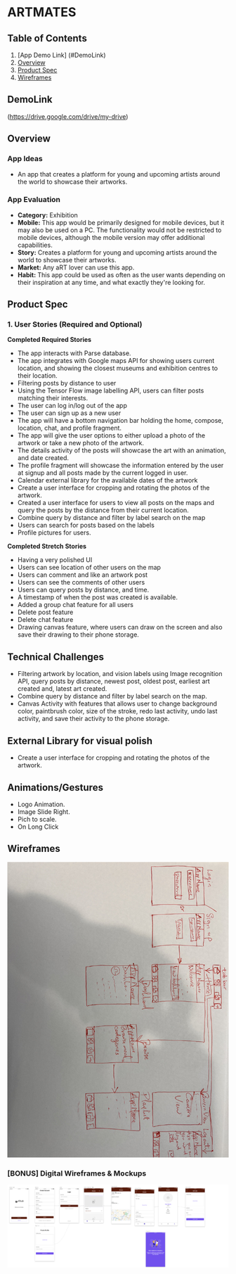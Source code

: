 
# ARTMATES

## Table of Contents
1. [App Demo Link] (#DemoLink)
1. [Overview](#Overview)
1. [Product Spec](#Product-Spec)
1. [Wireframes](#Wireframes)

## DemoLink
(https://drive.google.com/drive/my-drive)
## Overview
### App Ideas
 - An app that creates a platform for young and upcoming artists around the world to showcase their artworks.

### App Evaluation
- **Category:** Exhibition
- **Mobile:** This app would be primarily designed for mobile devices, but it may also be used on a PC. The functionality would not be restricted to mobile devices, although the mobile version may offer additional capabilities.
- **Story:**  Creates a platform for young and upcoming artists around the world to showcase their artworks.
- **Market:** Any aRT lover can use this app.
- **Habit:** This app could be used as often as the user wants depending on their inspiration at any time, and what exactly they're looking for.

## Product Spec

### 1. User Stories (Required and Optional)

**Completed Required Stories**

* The app interacts with Parse database.
* The app integrates with Google maps API for showing users current location, and showing the closest museums and exhibition centres to their location.
* Filtering posts by distance to user
* Using the Tensor Flow image labelling API, users can filter posts matching their interests.
* The user can log in/log out of the app
* The user can sign up as a new user
* The app will have a bottom navigation bar holding the home, compose, location, chat, and profile fragment.
* The app will give the user options to either upload a photo of the artwork or take a new photo of the artwork.
* The details activity of the posts will showcase the art with an animation, and date created.
* The profile fragment will showcase the information entered by the user at signup and all posts made by the current logged in user.
* Calendar external library for the available dates of the artwork
* Create a user interface for cropping and rotating the photos of the artwork.
* Created a user interface for users to view all posts on the maps and query the posts by the distance from their current location.
* Combine query by distance and filter by label search on the map
* Users can search for posts based on the labels
* Profile pictures for users.

**Completed Stretch Stories**

* Having a very polished UI
* Users can see location of other users on the map
* Users can comment and like an artwork post
* Users can see the comments of other users
* Users can query posts by distance, and time. 
* A timestamp of when the post was created is available.
* Added a group chat feature for all users
* Delete post feature
* Delete chat feature
* Drawing canvas feature, where users can draw on the screen and also save their drawing to their phone storage.

## Technical Challenges

* Filtering artwork by location, and vision labels using Image recognition API, query posts by distance, newest post, oldest post, earliest art created and, latest art created.
* Combine query by distance and filter by label search on the map.
* Canvas Activity with features that allows user to change background color, paintbrush color, size of the stroke, redo last activity, undo last activity, and save their activity to the phone storage.

## External Library for visual polish
* Create a user interface for cropping and rotating the photos of the artwork.

## Animations/Gestures
* Logo Animation.
* Image Slide Right.
* Pich to scale.
* On Long Click

## Wireframes
<img src="https://github.com/bseyi/Project_Idea/blob/main/IMG_3774.jpeg" width=600>

### [BONUS] Digital Wireframes & Mockups
<img src="https://github.com/bseyi/Project_Idea/blob/main/Screen%20Shot%202022-06-20%20at%203.00.29%20PM.png" width=600>


